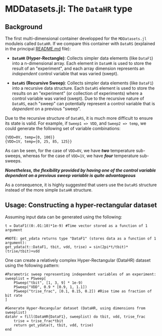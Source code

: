 # MDDatasets.jl: The `DataHR` type

## Background

The first multi-dimensional container developped for the `MDDatasets.jl` moduleis called `DataHR`.  If we compare this container with `DataRS` (explained in the principal [README.md](README.md) file):

- **`DataHR` (Hyper-Rectangle)**: Collects simpler data elements (like `DataF1`) into a n-dimensional array.  Each element in `DataHR` is used to store the result of an "experiment", and each array dimension represents an *independent* control variable that was varied (swept).

- **`DataRS` (Recursive Sweep)**: Collects simpler data elements (like `DataF1`) into a recursive data structure.  Each `DataRS` element is used to store the results on an "experiment" (or collection of experiments) where a control variable was varied (swept).  Due to the recursive nature of `DataRS`, each "sweep" can potentially represent a control variable that is *dependent* on a previous "sweep".

Due to the recursive structure of `DataRS`, it is much more difficult to ensure its state is valid.  For example, if `Sweep1 => VDD`, and `Sweep2 => temp`, we could generate the following set of variable combinations:
```
{VDD=0V, temp={0, 100}}
{VDD=1V, temp={0, 25, 85, 125}}
```

As can be seen, for the case of `VDD=0V`, we have ***two*** temperature sub-sweeps, whereas for the case of `VDD=1V`, we have ***four*** temperature sub-sweeps.

***Nonetheless, the flexibility provided by having one of the control variable dependent on a previous sweep variable is quite advantageous***

As a consequence, it is highly suggested that users use the `DataRS` structure instead of the more simple `DataHR` structure.

<a name="SampleUsage_DataHR"></a>
## Usage: Constructing a hyper-rectangular dataset

Assuming input data can be generated using the following:

	t = DataF1((0:.01:10)*1e-9) #Time vector stored as a function of 1 argument

	#NOTE: get_ydata returns type "DataF1" (stores data as a function of 1 argument):
	get_ydata(t::DataF1, tbit, vdd, trise) = sin(2pi*t/tbit)*(trise/tbit)+vdd

One can create a relatively complex Hyper-Rectangular (DataHR) dataset using the following pattern:

	#Parametric sweep representing independent variables of an experiment:
	sweeplist = PSweep[
		PSweep("tbit", [1, 3, 9] * 1e-9)
		PSweep("VDD", 0.9 * [0.9, 1, 1.1])
		PSweep("trise_frac", [0.1, 0.15, 0.2]) #Rise time as fraction of bit rate
	]

	#Generate Hyper-Recangular dataset (DataHR, using dimensions from sweeplist)
	datahr = fill(DataHR{DataF1}, sweeplist) do tbit, vdd, trise_frac
		trise = trise_frac*tbit
		return get_ydata(t, tbit, vdd, trise)
	end

